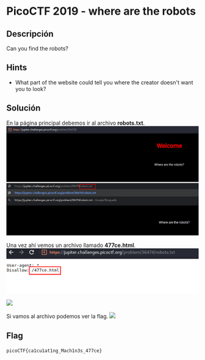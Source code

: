 # PicoCTF 2019 - where are the robots

## Descripción

Can you find the robots? 

## Hints

- What part of the website could tell you where the creator doesn't want you to look?

## Solución

En la página principal debemos ir al archivo **robots.txt**.
![](./imagenes/where-are-the-robots-1.png)
![](./imagenes/where-are-the-robots-3.png)

Una vez ahí vemos un archivo llamado **477ce.html**.
![](./imagenes/where-are-the-robots-4.png)

![](where-are-the-robots-5.png)

Si vamos al archivo podemos ver la flag.
![](where-are-the-robots-6.png)


## Flag
`picoCTF{ca1cu1at1ng_Mach1n3s_477ce}`